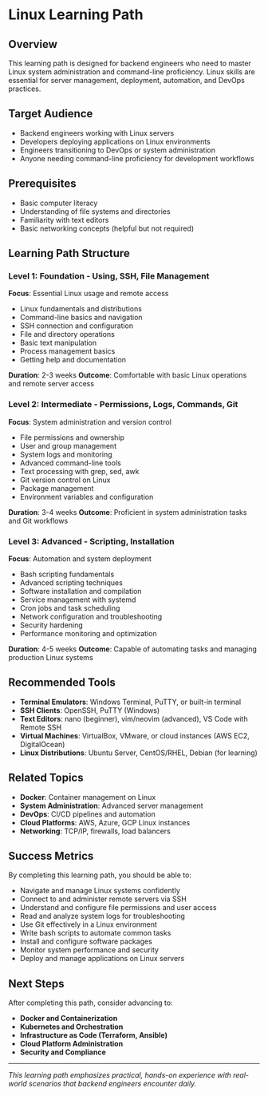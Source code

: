 # Linux Learning Path

## Overview
This learning path is designed for backend engineers who need to master Linux system administration and command-line proficiency. Linux skills are essential for server management, deployment, automation, and DevOps practices.

## Target Audience
- Backend engineers working with Linux servers
- Developers deploying applications on Linux environments
- Engineers transitioning to DevOps or system administration
- Anyone needing command-line proficiency for development workflows

## Prerequisites
- Basic computer literacy
- Understanding of file systems and directories
- Familiarity with text editors
- Basic networking concepts (helpful but not required)

## Learning Path Structure

### Level 1: Foundation - Using, SSH, File Management
**Focus**: Essential Linux usage and remote access
- Linux fundamentals and distributions
- Command-line basics and navigation
- SSH connection and configuration
- File and directory operations
- Basic text manipulation
- Process management basics
- Getting help and documentation

**Duration**: 2-3 weeks
**Outcome**: Comfortable with basic Linux operations and remote server access

### Level 2: Intermediate - Permissions, Logs, Commands, Git
**Focus**: System administration and version control
- File permissions and ownership
- User and group management
- System logs and monitoring
- Advanced command-line tools
- Text processing with grep, sed, awk
- Git version control on Linux
- Package management
- Environment variables and configuration

**Duration**: 3-4 weeks
**Outcome**: Proficient in system administration tasks and Git workflows

### Level 3: Advanced - Scripting, Installation
**Focus**: Automation and system deployment
- Bash scripting fundamentals
- Advanced scripting techniques
- Software installation and compilation
- Service management with systemd
- Cron jobs and task scheduling
- Network configuration and troubleshooting
- Security hardening
- Performance monitoring and optimization

**Duration**: 4-5 weeks
**Outcome**: Capable of automating tasks and managing production Linux systems

## Recommended Tools
- **Terminal Emulators**: Windows Terminal, PuTTY, or built-in terminal
- **SSH Clients**: OpenSSH, PuTTY (Windows)
- **Text Editors**: nano (beginner), vim/neovim (advanced), VS Code with Remote SSH
- **Virtual Machines**: VirtualBox, VMware, or cloud instances (AWS EC2, DigitalOcean)
- **Linux Distributions**: Ubuntu Server, CentOS/RHEL, Debian (for learning)

## Related Topics
- **Docker**: Container management on Linux
- **System Administration**: Advanced server management
- **DevOps**: CI/CD pipelines and automation
- **Cloud Platforms**: AWS, Azure, GCP Linux instances
- **Networking**: TCP/IP, firewalls, load balancers

## Success Metrics
By completing this learning path, you should be able to:
- Navigate and manage Linux systems confidently
- Connect to and administer remote servers via SSH
- Understand and configure file permissions and user access
- Read and analyze system logs for troubleshooting
- Use Git effectively in a Linux environment
- Write bash scripts to automate common tasks
- Install and configure software packages
- Monitor system performance and security
- Deploy and manage applications on Linux servers

## Next Steps
After completing this path, consider advancing to:
- **Docker and Containerization**
- **Kubernetes and Orchestration**
- **Infrastructure as Code (Terraform, Ansible)**
- **Cloud Platform Administration**
- **Security and Compliance**

---

*This learning path emphasizes practical, hands-on experience with real-world scenarios that backend engineers encounter daily.*